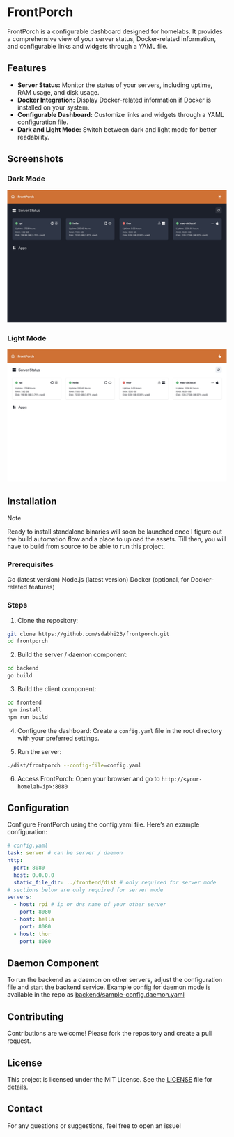 # FrontPorch

FrontPorch is a configurable dashboard designed for homelabs. It provides a comprehensive view of your server status, Docker-related information, and configurable links and widgets through a YAML file.

## Features

- **Server Status:** Monitor the status of your servers, including uptime, RAM usage, and disk usage.
- **Docker Integration:** Display Docker-related information if Docker is installed on your system.
- **Configurable Dashboard:** Customize links and widgets through a YAML configuration file.
- **Dark and Light Mode:** Switch between dark and light mode for better readability.

## Screenshots

### Dark Mode

![Screenshot frontporch home page in dark mode](docs/dark_mode.jpeg)

### Light Mode

![Screenshot frontporch home page in light mode](docs/light_mode.jpeg)

## Installation

> [!NOTE]
> Ready to install standalone binaries will soon be launched once I figure out the build automation flow and a place to upload the assets. Till then, you will have to build from source to be able to run this project.

### Prerequisites

Go (latest version)
Node.js (latest version)
Docker (optional, for Docker-related features)

### Steps

1. Clone the repository:

```bash
git clone https://github.com/sdabhi23/frontporch.git
cd frontporch
```

2. Build the server / daemon component:

```bash
cd backend
go build
```
3. Build the client component:

```bash
cd frontend
npm install
npm run build
```

4. Configure the dashboard:
Create a `config.yaml` file in the root directory with your preferred settings.

5. Run the server:

```bash
./dist/frontporch --config-file=config.yaml
```

6. Access FrontPorch:
Open your browser and go to `http://<your-homelab-ip>:8080`

## Configuration
Configure FrontPorch using the config.yaml file. Here’s an example configuration:

```yaml
# config.yaml
task: server # can be server / daemon
http:
  port: 8080
  host: 0.0.0.0
  static_file_dir: ../frontend/dist # only required for server mode
# sections below are only required for server mode
servers:
  - host: rpi # ip or dns name of your other server
    port: 8080
  - host: hella
    port: 8080
  - host: thor
    port: 8080
```

## Daemon Component

To run the backend as a daemon on other servers, adjust the configuration file and start the backend service. Example config for daemon mode is available in the repo as [backend/sample-config.daemon.yaml](backend/sample-config.daemon.yaml)

## Contributing

Contributions are welcome! Please fork the repository and create a pull request.

## License

This project is licensed under the MIT License. See the [LICENSE](LICENSE) file for details.

## Contact

For any questions or suggestions, feel free to open an issue!
